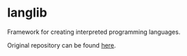 <h1>langlib</h1>
<p>Framework for creating interpreted programming languages.</p>
<p>Original repository can be found <a href="https://github.com/hershyz/langlib">here</a>.</p>
